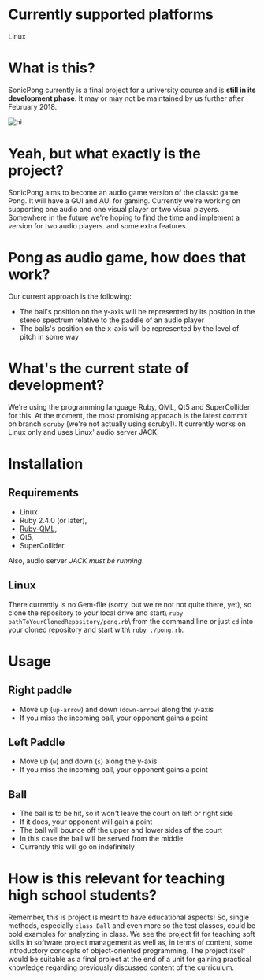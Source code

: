 # Currently supported platforms
Linux

# What is this?

SonicPong currently is a final project for a university course and is **still in its development phase**. It may or may not be maintained by us further after February 2018.

<img src="https://github.com/OccamsBeard/sonicPong/blob/gh-pages/screenschotMac42.png" alt="hi" class="inline"/>

# Yeah, but what exactly is the project?

SonicPong aims to become an audio game version of the classic game Pong. It will have a GUI and AUI for gaming. Currently we're working on supporting one audio and one visual player or two visual players. Somewhere in the future we're hoping to find the time and implement a version for two audio players. and some extra features.

# Pong as audio game, how does that work?

Our current approach is the following:
+ The ball's position on the y-axis will be represented by its position in the stereo spectrum relative to the paddle of an audio player
+ The balls's position on the x-axis will be represented by the level of pitch in some way

# What's the current state of development?
We're using the programming language Ruby, QML, Qt5 and SuperCollider for this. At the moment, the most promising approach is the latest commit on branch `scruby` (we're not actually using scruby!). It currently works on Linux only and uses Linux' audio server JACK.

# Installation
## Requirements
+ Linux
+ Ruby 2.4.0 (or later),
+ [Ruby-QML](https://github.com/seanchas116/ruby-qml),
+ Qt5,
+ SuperCollider.

Also, audio server _JACK must be running_.

## Linux
There currently is no Gem-file (sorry, but we're not not quite there, yet), so clone the repository to your local drive and start\\
`ruby pathToYourClonedRepository/pong.rb`\\
from the command line or just `cd` into your cloned repository and start with\\
`ruby ./pong.rb`.

# Usage
## Right paddle
+ Move up (`up-arrow`) and down (`down-arrow`) along the y-axis
+ If you miss the incoming ball, your opponent gains a point
## Left Paddle
+ Move up (`w`) and down (`s`) along the y-axis
+ If you miss the incoming ball, your opponent gains a point
## Ball
+ The ball is to be hit, so it won't leave the court on left or right side
+ If it does, your opponent will gain a point
+ The ball will bounce off the upper and lower sides of the court
+ In this case the ball will be served from the middle
+ Currently this will go on indefinitely

# How is this relevant for teaching high school students?
Remember, this is project is meant to have educational aspects! So, single methods, especially `class Ball` and even more so the test classes, could be bold examples for analyzing in class. We see the project fit for teaching soft skills in software project management as well as, in terms of content, some introductory concepts of object-oriented programming. The project itself would be suitable as a final project at the end of a unit for gaining practical knowledge regarding previously discussed content of the curriculum.
